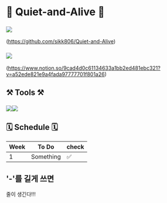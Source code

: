 
  
# 🤫 Quiet-and-Alive 🤫

### <img src="https://img.shields.io/badge/GitHub-000000?style=flat-square&logo=github&logoColor=FFFFFF"/>
(https://github.com/sikk806/Quiet-and-Alive)
### <img src="https://img.shields.io/badge/Notion-000000?style=flat-square&logo=notion&logoColor=FFFFFF"/>
(https://www.notion.so/9cad4d0c61134633a1bb2ed481ebc321?v=a52ede821e9a4fada97777701f801a26)

## ⚒️ Tools ⚒️

### <img src="https://img.shields.io/badge/unity-000000?style=flat-square&logo=unity&logoColor=FFFFFF"/><img src="https://img.shields.io/badge/c%23-239120?style=flat-square&logo=c-sharp&logoColor=FFFFFF"/>

## 🗓 Schedule 🗓

| Week | To Do | check |
| ----- | ----- | ----- |
| 1 | Something | ✅ |

'-'를 길게 쓰면
---------------------------------------------------
줄이 생긴다!!!



